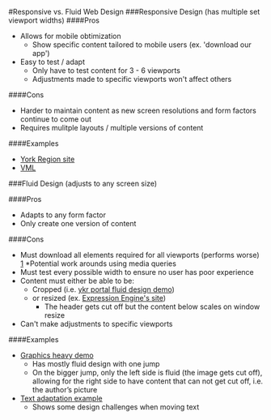 #Responsive vs. Fluid Web Design
###Responsive Design (has multiple set viewport widths) 
####Pros
* Allows for mobile obtimization
  * Show specific content tailored to mobile users (ex. 'download our app')
* Easy to test / adapt
    * Only have to test content for 3 - 6 viewports
    * Adjustments made to specific viewports won't affect others

####Cons
* Harder to maintain content as new screen resolutions and form factors continue to come out
* Requires mulitple layouts / multiple versions of content

####Examples
* [York Region site](http://york.ca)
* [VML](http://www.vml.com/)

###Fluid Design  (adjusts to any screen size)

####Pros
* Adapts to any form factor
* Only create one version of content

####Cons
* Must download all elements required for all viewports (performs worse) [1](http://studio.uxpin.com/blog/responsive-vs-adaptive-design-whats-best-choice-designers/)
  *Potential work arounds using media queries
* Must test every possible width to ensure no user has poor experience
* Content must either be able to be:
  * Cropped (i.e. [ykr portal fluid design demo](http://ykr-dev-portal4.devyork.ca:10039/wps/portal/ctcdemo/About/!ut/p/z1/tZNdb4IwFIb_CrvgkvTUAuIlLtmcEbKp27Q3pkDBTlsQq3H79ZbEZLsRZ-Z61eY85z0fzYsomiGq2F4UTItSsbV5z6m_mAC4_T4O4bEPGJ56OH6IvQgTH9B7G-C9-IieD4-Ih94QRTRVutJLNE91amVcljZ835al5DZUdVnUTNqQ8a0olKVrlq4MVirNlbZht-W1xQ8VrwVXKbdOWL5TGZOGYOttU6hKRWbKBFng4Zw5uJsRx-32sJPwJHACxpIM93yPu7h9sKZz-ofFNECTD2dO2OTTthLu2D8BLRqtCh4hFwDze3MzRfcHMJwSAzz7UTQGAhijyZVrbRccdG4tCDcWxLfuEJOrBYeXTGVc26mj-6gwskwvHaHyEs1-4xGTKT42GxoaUzbeOmg0-19XVvJVBuRTOKvx4GuaS7mIY4clARBvvR-Fd0eCOGcV/dz/d5/L2dBISEvZ0FBIS9nQSEh/))
  * or resized (ex. [Expression Engine's site](https://ellislab.com/expressionengine))
    * The header gets cut off but the content below scales on window resize 
* Can't make adjustments to specific viewports

####Examples
* [Graphics heavy demo](http://hoovermason.com/#/)
  * Has mostly fluid design with one jump
  * On the bigger jump, only the left side is fluid (the image gets cut off), allowing for the right side to have content that can not get cut off, i.e. the author’s picture 
* [Text adaptation example](http://www.highresolution.info/webdesign/sandbox/yaml_grids.html)
  * Shows some design challenges when moving text
